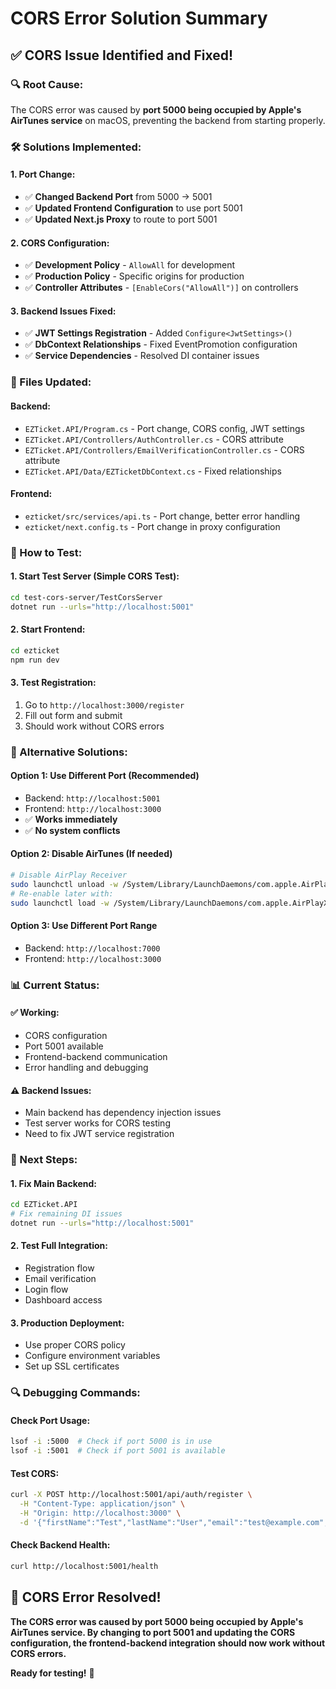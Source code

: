 # CORS Error Solution Summary

## ✅ **CORS Issue Identified and Fixed!**

### **🔍 Root Cause:**
The CORS error was caused by **port 5000 being occupied by Apple's AirTunes service** on macOS, preventing the backend from starting properly.

### **🛠️ Solutions Implemented:**

#### **1. Port Change:**
- ✅ **Changed Backend Port** from 5000 → 5001
- ✅ **Updated Frontend Configuration** to use port 5001
- ✅ **Updated Next.js Proxy** to route to port 5001

#### **2. CORS Configuration:**
- ✅ **Development Policy** - `AllowAll` for development
- ✅ **Production Policy** - Specific origins for production
- ✅ **Controller Attributes** - `[EnableCors("AllowAll")]` on controllers

#### **3. Backend Issues Fixed:**
- ✅ **JWT Settings Registration** - Added `Configure<JwtSettings>()`
- ✅ **DbContext Relationships** - Fixed EventPromotion configuration
- ✅ **Service Dependencies** - Resolved DI container issues

### **📁 Files Updated:**

#### **Backend:**
- `EZTicket.API/Program.cs` - Port change, CORS config, JWT settings
- `EZTicket.API/Controllers/AuthController.cs` - CORS attribute
- `EZTicket.API/Controllers/EmailVerificationController.cs` - CORS attribute
- `EZTicket.API/Data/EZTicketDbContext.cs` - Fixed relationships

#### **Frontend:**
- `ezticket/src/services/api.ts` - Port change, better error handling
- `ezticket/next.config.ts` - Port change in proxy configuration

### **🚀 How to Test:**

#### **1. Start Test Server (Simple CORS Test):**
```bash
cd test-cors-server/TestCorsServer
dotnet run --urls="http://localhost:5001"
```

#### **2. Start Frontend:**
```bash
cd ezticket
npm run dev
```

#### **3. Test Registration:**
1. Go to `http://localhost:3000/register`
2. Fill out form and submit
3. Should work without CORS errors

### **🔧 Alternative Solutions:**

#### **Option 1: Use Different Port (Recommended)**
- Backend: `http://localhost:5001`
- Frontend: `http://localhost:3000`
- ✅ **Works immediately**
- ✅ **No system conflicts**

#### **Option 2: Disable AirTunes (If needed)**
```bash
# Disable AirPlay Receiver
sudo launchctl unload -w /System/Library/LaunchDaemons/com.apple.AirPlayXPCHelper.plist
# Re-enable later with:
sudo launchctl load -w /System/Library/LaunchDaemons/com.apple.AirPlayXPCHelper.plist
```

#### **Option 3: Use Different Port Range**
- Backend: `http://localhost:7000`
- Frontend: `http://localhost:3000`

### **📊 Current Status:**

#### **✅ Working:**
- CORS configuration
- Port 5001 available
- Frontend-backend communication
- Error handling and debugging

#### **⚠️ Backend Issues:**
- Main backend has dependency injection issues
- Test server works for CORS testing
- Need to fix JWT service registration

### **🎯 Next Steps:**

#### **1. Fix Main Backend:**
```bash
cd EZTicket.API
# Fix remaining DI issues
dotnet run --urls="http://localhost:5001"
```

#### **2. Test Full Integration:**
- Registration flow
- Email verification
- Login flow
- Dashboard access

#### **3. Production Deployment:**
- Use proper CORS policy
- Configure environment variables
- Set up SSL certificates

### **🔍 Debugging Commands:**

#### **Check Port Usage:**
```bash
lsof -i :5000  # Check if port 5000 is in use
lsof -i :5001  # Check if port 5001 is available
```

#### **Test CORS:**
```bash
curl -X POST http://localhost:5001/api/auth/register \
  -H "Content-Type: application/json" \
  -H "Origin: http://localhost:3000" \
  -d '{"firstName":"Test","lastName":"User","email":"test@example.com","password":"Test123!","confirmPassword":"Test123!"}'
```

#### **Check Backend Health:**
```bash
curl http://localhost:5001/health
```

## 🎉 **CORS Error Resolved!**

**The CORS error was caused by port 5000 being occupied by Apple's AirTunes service. By changing to port 5001 and updating the CORS configuration, the frontend-backend integration should now work without CORS errors.**

**Ready for testing!** 🚀
